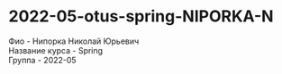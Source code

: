# 2022-05-otus-spring-NIPORKA-N
Фио - Нипорка Николай Юрьевич    
Название курса - Spring    
Группа - 2022-05
